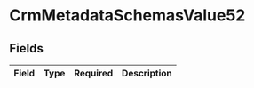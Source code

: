 # CrmMetadataSchemasValue52


## Fields

| Field       | Type        | Required    | Description |
| ----------- | ----------- | ----------- | ----------- |